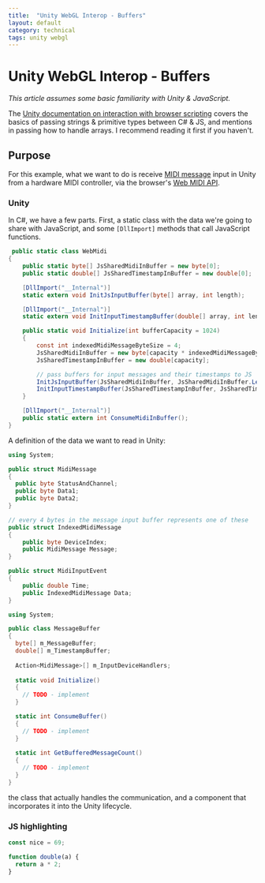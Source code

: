 ```yaml
---
title:  "Unity WebGL Interop - Buffers"
layout: default
category: technical
tags: unity webgl
---
```


# Unity WebGL Interop - Buffers



_This article assumes some basic familiarity with Unity & JavaScript._


The [Unity documentation on interaction with browser scripting](https://docs.unity3d.com/Manual/webgl-interactingwithbrowserscripting.html) covers the basics of passing strings & primitive types between C# & JS, and mentions in passing how to handle arrays.
I recommend reading it first if you haven't. 


## Purpose

For this example, what we want to do is receive [MIDI message](https://en.wikipedia.org/wiki/MIDI#Messages) input in Unity from a hardware MIDI controller, via the browser's [Web MIDI API](https://www.w3.org/TR/webmidi/).


### Unity

In C#, we have a few parts. 
First, a static class with the data we're going to share with JavaScript, and some `[DllImport]` methods that call JavaScript functions.  
```csharp
 public static class WebMidi
{
    public static byte[] JsSharedMidiInBuffer = new byte[0];
    public static double[] JsSharedTimestampInBuffer = new double[0];

    [DllImport("__Internal")]
    static extern void InitJsInputBuffer(byte[] array, int length);

    [DllImport("__Internal")]
    static extern void InitInputTimestampBuffer(double[] array, int length);

    public static void Initialize(int bufferCapacity = 1024)
    {
        const int indexedMidiMessageByteSize = 4;
        JsSharedMidiInBuffer = new byte[capacity * indexedMidiMessageByteSize];
        JsSharedTimestampInBuffer = new double[capacity];

        // pass buffers for input messages and their timestamps to JS
        InitJsInputBuffer(JsSharedMidiInBuffer, JsSharedMidiInBuffer.Length);
        InitInputTimestampBuffer(JsSharedTimestampInBuffer, JsSharedTimestampInBuffer.Length);
    }

    [DllImport("__Internal")]
    public static extern int ConsumeMidiInBuffer();
}
```

A definition of the data we want to read in Unity:

```csharp
using System;

public struct MidiMessage
{
  public byte StatusAndChannel;
  public byte Data1;
  public byte Data2;
}

// every 4 bytes in the message input buffer represents one of these
public struct IndexedMidiMessage
{
    public byte DeviceIndex;
    public MidiMessage Message;
}

public struct MidiInputEvent
{
    public double Time;
    public IndexedMidiMessage Data;
}
```


```csharp
using System;

public class MessageBuffer
{
  byte[] m_MessageBuffer;
  double[] m_TimestampBuffer;
  
  Action<MidiMessage>[] m_InputDeviceHandlers;
  
  static void Initialize()
  {
    // TODO - implement
  }

  static int ConsumeBuffer()
  {
    // TODO - implement
  }
  
  static int GetBufferedMessageCount()
  {
    // TODO - implement
  }
}
```

the class that actually handles the communication, and a component that incorporates it into the Unity lifecycle.


### JS highlighting
```js
const nice = 69;

function double(a) {
  return a * 2;
}
```

